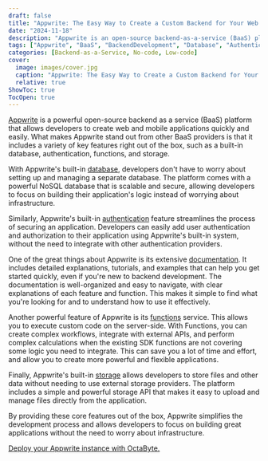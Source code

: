 ```yaml
---
draft: false
title: "Appwrite: The Easy Way to Create a Custom Backend for Your Web or Mobile App"
date: "2024-11-18"
description: "Appwrite is an open-source backend-as-a-service (BaaS) platform that offers built-in features like database, authentication, functions, and storage, enabling quick and easy web and mobile application development. With its extensive documentation and comprehensive services, developers can streamline backend development without managing infrastructure."
tags: ["Appwrite", "BaaS", "BackendDevelopment", "Database", "Authentication", "Functions", "Storage", "NoSQL", "OpenSource", "OctaByte"]
categories: [Backend-as-a-Service, No-code, Low-code]
cover:
  image: images/cover.jpg
  caption: "Appwrite: The Easy Way to Create a Custom Backend for Your Web or Mobile App"
  relative: true
ShowToc: true
TocOpen: true
---
```



[Appwrite](https://octabyte.io/development/backend-as-a-service/appwrite) is a powerful open\-source backend as a service (BaaS) platform that allows developers to create web and mobile applications quickly and easily. What makes Appwrite stand out from other BaaS providers is that it includes a variety of key features right out of the box, such as a built\-in database, authentication, functions, and storage.

With Appwrite's built\-in [database](https://appwrite.io/docs/databases), developers don't have to worry about setting up and managing a separate database. The platform comes with a powerful NoSQL database that is scalable and secure, allowing developers to focus on building their application's logic instead of worrying about infrastructure.

Similarly, Appwrite's built\-in [authentication](https://appwrite.io/docs/authentication) feature streamlines the process of securing an application. Developers can easily add user authentication and authorization to their application using Appwrite's built\-in system, without the need to integrate with other authentication providers.

One of the great things about Appwrite is its extensive [documentation](https://appwrite.io/docs). It includes detailed explanations, tutorials, and examples that can help you get started quickly, even if you're new to backend development. The documentation is well\-organized and easy to navigate, with clear explanations of each feature and function. This makes it simple to find what you're looking for and to understand how to use it effectively.

Another powerful feature of Appwrite is its [functions](https://appwrite.io/docs/functions) service. This allows you to execute custom code on the server\-side. With Functions, you can create complex workflows, integrate with external APIs, and perform complex calculations when the existing SDK functions are not covering some logic you need to integrate. This can save you a lot of time and effort, and allow you to create more powerful and flexible applications. 

Finally, Appwrite's built\-in [storage](https://appwrite.io/docs/storage) allows developers to store files and other data without needing to use external storage providers. The platform includes a simple and powerful storage API that makes it easy to upload and manage files directly from the application.

By providing these core features out of the box, Appwrite simplifies the development process and allows developers to focus on building great applications without the need to worry about infrastructure.

[Deploy your Appwrite instance with OctaByte.](https://octabyte.io/start-trial/?service=Appwrite)



